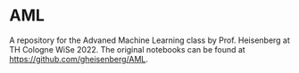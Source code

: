 # AML

A repository for the Advaned Machine Learning class by Prof. Heisenberg at TH Cologne WiSe 2022. The original notebooks can be found at https://github.com/gheisenberg/AML.

